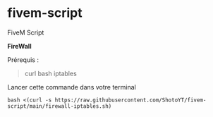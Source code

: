 # fivem-script
FiveM Script

**FireWall**

Prérequis :
> curl
> bash
> iptables

Lancer cette commande dans votre terminal

`bash <(curl -s https://raw.githubusercontent.com/ShotoYT/fivem-script/main/firewall-iptables.sh)`
